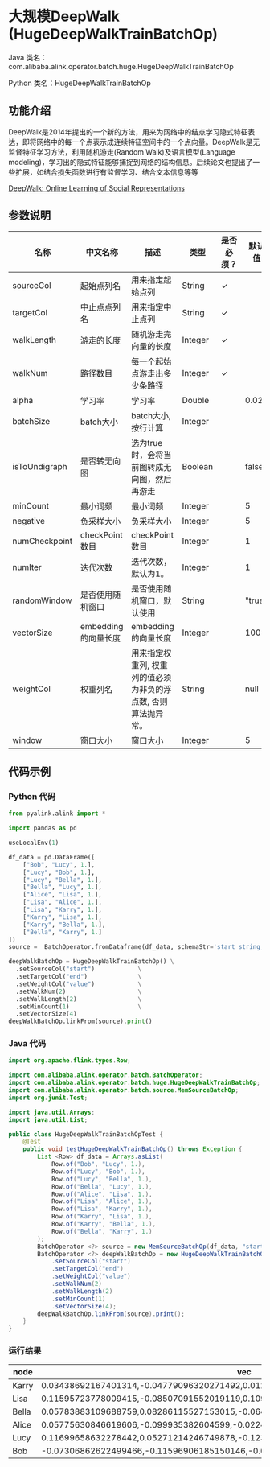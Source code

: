 # 大规模DeepWalk (HugeDeepWalkTrainBatchOp)
Java 类名：com.alibaba.alink.operator.batch.huge.HugeDeepWalkTrainBatchOp

Python 类名：HugeDeepWalkTrainBatchOp


## 功能介绍

DeepWalk是2014年提出的一个新的方法，用来为网络中的结点学习隐式特征表达，即将网络中的每一个点表示成连续特征空间中的一个点向量。DeepWalk是无监督特征学习方法，利用随机游走(Random Walk)及语言模型(Language modeling)，学习出的隐式特征能够捕捉到网络的结构信息。后续论文也提出了一些扩展，如结合损失函数进行有监督学习、结合文本信息等等

[DeepWalk: Online Learning of Social Representations](http://www.perozzi.net/publications/14_kdd_deepwalk.pdf)

## 参数说明


| 名称 | 中文名称 | 描述 | 类型 | 是否必须？ | 默认值 |
| --- | --- | --- | --- | --- | --- |
| sourceCol | 起始点列名 | 用来指定起始点列 | String | ✓ |  |
| targetCol | 中止点点列名 | 用来指定中止点列 | String | ✓ |  |
| walkLength | 游走的长度 | 随机游走完向量的长度 | Integer | ✓ |  |
| walkNum | 路径数目 | 每一个起始点游走出多少条路径 | Integer | ✓ |  |
| alpha | 学习率 | 学习率 | Double |  | 0.025 |
| batchSize | batch大小 | batch大小, 按行计算 | Integer |  |  |
| isToUndigraph | 是否转无向图 | 选为true时，会将当前图转成无向图，然后再游走 | Boolean |  | false |
| minCount | 最小词频 | 最小词频 | Integer |  | 5 |
| negative | 负采样大小 | 负采样大小 | Integer |  | 5 |
| numCheckpoint | checkPoint 数目 | checkPoint 数目 | Integer |  | 1 |
| numIter | 迭代次数 | 迭代次数，默认为1。 | Integer |  | 1 |
| randomWindow | 是否使用随机窗口 | 是否使用随机窗口，默认使用 | String |  | "true" |
| vectorSize | embedding的向量长度 | embedding的向量长度 | Integer |  | 100 |
| weightCol | 权重列名 | 用来指定权重列, 权重列的值必须为非负的浮点数, 否则算法抛异常。 | String |  | null |
| window | 窗口大小 | 窗口大小 | Integer |  | 5 |



## 代码示例
### Python 代码
```python
from pyalink.alink import *

import pandas as pd

useLocalEnv(1)

df_data = pd.DataFrame([
    ["Bob", "Lucy", 1.],
    ["Lucy", "Bob", 1.],
    ["Lucy", "Bella", 1.],
    ["Bella", "Lucy", 1.],
    ["Alice", "Lisa", 1.],
    ["Lisa", "Alice", 1.],
    ["Lisa", "Karry", 1.],
    ["Karry", "Lisa", 1.],
    ["Karry", "Bella", 1.],
    ["Bella", "Karry", 1.]
])
source =  BatchOperator.fromDataframe(df_data, schemaStr='start string, end string, value double')

deepWalkBatchOp = HugeDeepWalkTrainBatchOp() \
  .setSourceCol("start")            \
  .setTargetCol("end")              \
  .setWeightCol("value")            \
  .setWalkNum(2)                    \
  .setWalkLength(2)                 \
  .setMinCount(1)                   \
  .setVectorSize(4)
deepWalkBatchOp.linkFrom(source).print()
```
### Java 代码
```java
import org.apache.flink.types.Row;

import com.alibaba.alink.operator.batch.BatchOperator;
import com.alibaba.alink.operator.batch.huge.HugeDeepWalkTrainBatchOp;
import com.alibaba.alink.operator.batch.source.MemSourceBatchOp;
import org.junit.Test;

import java.util.Arrays;
import java.util.List;

public class HugeDeepWalkTrainBatchOpTest {
	@Test
	public void testHugeDeepWalkTrainBatchOp() throws Exception {
		List <Row> df_data = Arrays.asList(
			Row.of("Bob", "Lucy", 1.),
			Row.of("Lucy", "Bob", 1.),
			Row.of("Lucy", "Bella", 1.),
			Row.of("Bella", "Lucy", 1.),
			Row.of("Alice", "Lisa", 1.),
			Row.of("Lisa", "Alice", 1.),
			Row.of("Lisa", "Karry", 1.),
			Row.of("Karry", "Lisa", 1.),
			Row.of("Karry", "Bella", 1.),
			Row.of("Bella", "Karry", 1.)
		);
		BatchOperator <?> source = new MemSourceBatchOp(df_data, "start string, end string, value double");
		BatchOperator <?> deepWalkBatchOp = new HugeDeepWalkTrainBatchOp()
			.setSourceCol("start")
			.setTargetCol("end")
			.setWeightCol("value")
			.setWalkNum(2)
			.setWalkLength(2)
			.setMinCount(1)
			.setVectorSize(4);
		deepWalkBatchOp.linkFrom(source).print();
	}
}
```
### 运行结果

| node  | vec                                                                                |
|-------|------------------------------------------------------------------------------------|
| Karry | 0.03438692167401314,-0.04779096320271492,0.012648836709558964,-0.09576538950204849 |
| Lisa  | 0.11595723778009415,-0.08507091552019119,0.1099027618765831,0.013517010025680065   |
| Bella | 0.05783883109688759,0.08286115527153015,-0.06497485190629959,0.026532595977187157  |
| Alice | 0.05775630846619606,-0.099935382604599,-0.022451162338256836,-0.023144230246543884 |
| Lucy  | 0.11699658632278442,0.05271214246749878,-0.12347490340471268,-0.08684996515512466  |
| Bob   | -0.07306862622499466,-0.11596906185150146,-0.04183155298233032,0.03973118215799332 |

